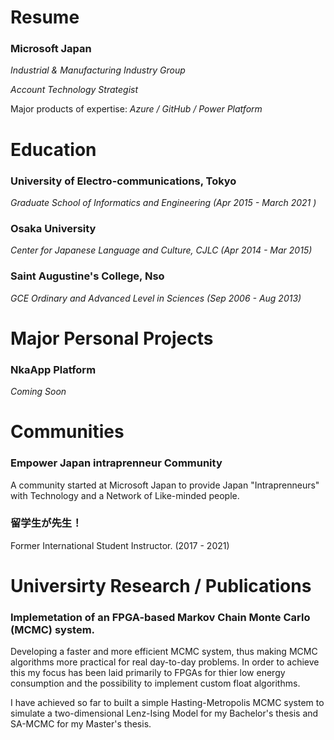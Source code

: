 # Resume
### Microsoft Japan
_Industrial & Manufacturing Industry Group_

_Account Technology Strategist_

Major products of expertise: _Azure / GitHub / Power Platform_

# Education
### University of Electro-communications, Tokyo 
_Graduate School of Informatics and Engineering (Apr 2015 - March 2021 )_

### Osaka University 
_Center for Japanese Language and Culture, CJLC (Apr 2014 - Mar 2015)_

### Saint Augustine's College, Nso 
_GCE Ordinary and Advanced Level in Sciences (Sep 2006 - Aug 2013)_


# Major Personal Projects
### NkaApp Platform 
_Coming Soon_

# Communities
### Empower Japan intraprenneur Community
A community started at Microsoft Japan to provide Japan "Intraprenneurs" with Technology and a Network of Like-minded people.

### 留学生が先生！
Former International Student  Instructor. (2017 - 2021)


# Universirty Research / Publications

### Implemetation of an FPGA-based Markov Chain Monte Carlo (MCMC) system.
Developing a faster and more efficient MCMC system, thus making MCMC algorithms more practical for real day-to-day problems. In order to achieve this my focus has been laid primarily to FPGAs for thier low energy consumption and the possibility to implement custom float algorithms. 

I have achieved so far to built a simple Hasting-Metropolis MCMC system to simulate a two-dimensional Lenz-Ising Model for my Bachelor's thesis and SA-MCMC for my Master's thesis.
